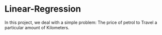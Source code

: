 # Linear-Regression
In this project, we deal with a simple problem: The price of petrol to Travel a particular amount of Kilometers. 
